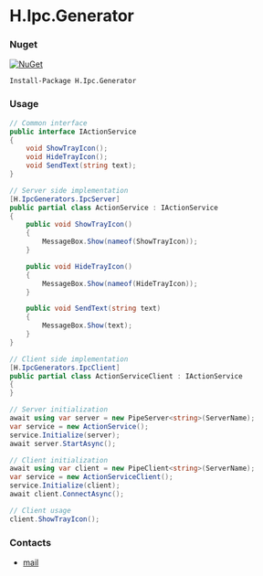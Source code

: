 # H.Ipc.Generator

### Nuget
[![NuGet](https://img.shields.io/nuget/dt/H.Ipc.Generator.svg?style=flat-square&label=H.Ipc.Generator)](https://www.nuget.org/packages/H.Ipc.Generator/)
```
Install-Package H.Ipc.Generator
```

### Usage
```cs
// Common interface
public interface IActionService
{
    void ShowTrayIcon();
    void HideTrayIcon();
    void SendText(string text);
}

// Server side implementation
[H.IpcGenerators.IpcServer]
public partial class ActionService : IActionService
{
    public void ShowTrayIcon()
    {
        MessageBox.Show(nameof(ShowTrayIcon));
    }

    public void HideTrayIcon()
    {
        MessageBox.Show(nameof(HideTrayIcon));
    }

    public void SendText(string text)
    {
        MessageBox.Show(text);
    }
}

// Client side implementation
[H.IpcGenerators.IpcClient]
public partial class ActionServiceClient : IActionService
{
}

// Server initialization
await using var server = new PipeServer<string>(ServerName);
var service = new ActionService();
service.Initialize(server);
await server.StartAsync();

// Client initialization
await using var client = new PipeClient<string>(ServerName);
var service = new ActionServiceClient();
service.Initialize(client);
await client.ConnectAsync();

// Client usage
client.ShowTrayIcon();
```

### Contacts
* [mail](mailto:havendv@gmail.com)
